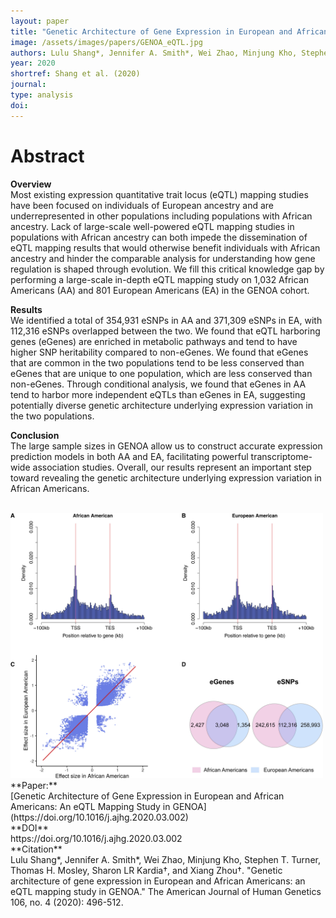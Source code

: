 ```yaml
---
layout: paper
title: "Genetic Architecture of Gene Expression in European and African Americans: An eQTL Mapping Study in GENOA"
image: /assets/images/papers/GENOA_eQTL.jpg
authors: Lulu Shang*, Jennifer A. Smith*, Wei Zhao, Minjung Kho, Stephen T. Turner, Thomas H. Mosley, Sharon LR Kardia†, and Xiang Zhou†
year: 2020
shortref: Shang et al. (2020) 
journal: 
type: analysis
doi: 
---
```


# Abstract

**Overview**
<br />
Most existing expression quantitative trait locus (eQTL) mapping studies have been focused on individuals of European ancestry and are underrepresented in other populations including populations with African ancestry. Lack of large-scale well-powered eQTL mapping studies in populations with African ancestry can both impede the dissemination of eQTL mapping results that would otherwise benefit individuals with African ancestry and hinder the comparable analysis for understanding how gene regulation is shaped through evolution. We fill this critical knowledge gap by performing a large-scale in-depth eQTL mapping study on 1,032 African Americans (AA) and 801 European Americans (EA) in the GENOA cohort. 

**Results**
<br />
We identified a total of 354,931 eSNPs in AA and 371,309 eSNPs in EA, with 112,316 eSNPs overlapped between the two. We found that eQTL harboring genes (eGenes) are enriched in metabolic pathways and tend to have higher SNP heritability compared to non-eGenes. We found that eGenes that are common in the two populations tend to be less conserved than eGenes that are unique to one population, which are less conserved than non-eGenes. Through conditional analysis, we found that eGenes in AA tend to harbor more independent eQTLs than eGenes in EA, suggesting potentially diverse genetic architecture underlying expression variation in the two populations. 

**Conclusion**
<br />
The large sample sizes in GENOA allow us to construct accurate expression prediction models in both AA and EA, facilitating powerful transcriptome-wide association studies. Overall, our results represent an important step toward revealing the genetic architecture underlying expression variation in African Americans.


<br />
<img src="/assets/images/papers/GENOA_eQTL.jpg" alt="photo" width="500"/>


<br />
**Paper:**
<br />
[Genetic Architecture of Gene Expression in European and African Americans: An eQTL Mapping Study in GENOA](https://doi.org/10.1016/j.ajhg.2020.03.002)

<br />
**DOI**
<br />
https://doi.org/10.1016/j.ajhg.2020.03.002

<br />
**Citation**
<br />
Lulu Shang*, Jennifer A. Smith*, Wei Zhao, Minjung Kho, Stephen T. Turner, Thomas H. Mosley, Sharon LR Kardia†, and Xiang Zhou†. "Genetic architecture of gene expression in European and African Americans: an eQTL mapping study in GENOA." The American Journal of Human Genetics 106, no. 4 (2020): 496-512.



